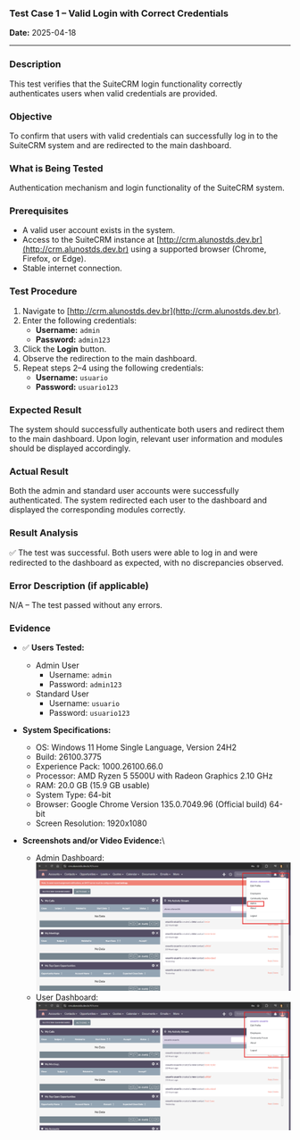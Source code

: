 ### **Test Case 1 – Valid Login with Correct Credentials**

**Date:** 2025-04-18

---

### Description

This test verifies that the SuiteCRM login functionality correctly authenticates users when valid credentials are provided.

### Objective

To confirm that users with valid credentials can successfully log in to the SuiteCRM system and are redirected to the main dashboard.

### What is Being Tested

Authentication mechanism and login functionality of the SuiteCRM system.

### Prerequisites

- A valid user account exists in the system.
- Access to the SuiteCRM instance at [http://crm.alunostds.dev.br](http://crm.alunostds.dev.br) using a supported browser (Chrome, Firefox, or Edge).
- Stable internet connection.

### Test Procedure

1. Navigate to [http://crm.alunostds.dev.br](http://crm.alunostds.dev.br).
2. Enter the following credentials:
   - **Username:** `admin`
   - **Password:** `admin123`
3. Click the **Login** button.
4. Observe the redirection to the main dashboard.
5. Repeat steps 2–4 using the following credentials:
   - **Username:** `usuario`
   - **Password:** `usuario123`

### Expected Result

The system should successfully authenticate both users and redirect them to the main dashboard. Upon login, relevant user information and modules should be displayed accordingly.

### Actual Result

Both the admin and standard user accounts were successfully authenticated. The system redirected each user to the dashboard and displayed the corresponding modules correctly.

### Result Analysis

✅ The test was successful. Both users were able to log in and were redirected to the dashboard as expected, with no discrepancies observed.

### Error Description (if applicable)

N/A – The test passed without any errors.

### Evidence

- ✅ **Users Tested:**

  - Admin User
    - Username: `admin`
    - Password: `admin123`
  - Standard User
    - Username: `usuario`
    - Password: `usuario123`

- **System Specifications:**

  - OS: Windows 11 Home Single Language, Version 24H2
  - Build: 26100.3775
  - Experience Pack: 1000.26100.66.0
  - Processor: AMD Ryzen 5 5500U with Radeon Graphics 2.10 GHz
  - RAM: 20.0 GB (15.9 GB usable)
  - System Type: 64-bit
  - Browser: Google Chrome Version 135.0.7049.96 (Official build) 64-bit
  - Screen Resolution: 1920x1080

- **Screenshots and/or Video Evidence:**\
  - Admin Dashboard:
  ![Admin user dashboard after login](../images/test01-admindashboard.png)
  - User Dashboard:
  ![Standard user dashboard after login](../images/test01-userdashboard.png)

